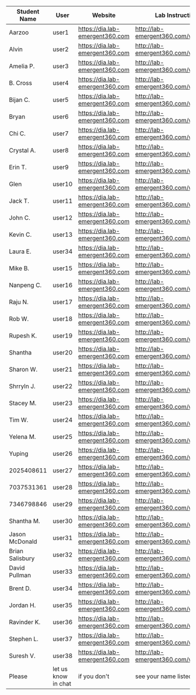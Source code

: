 Student Name | User | Website | Lab Instructions
------------ | ---------------| ---------- | -------------
Aarzoo | user1 | https://dia.lab-emergent360.com | http://lab-emergent360.com/workshops/
Alvin| user2 | https://dia.lab-emergent360.com | http://lab-emergent360.com/workshops/
Amelia P. | user3 | https://dia.lab-emergent360.com | http://lab-emergent360.com/workshops/
B. Cross  | user4 | https://dia.lab-emergent360.com | http://lab-emergent360.com/workshops/
Bijan C. | user5 | https://dia.lab-emergent360.com | http://lab-emergent360.com/workshops/
Bryan | user6 | https://dia.lab-emergent360.com | http://lab-emergent360.com/workshops/
Chi C. | user7 | https://dia.lab-emergent360.com | http://lab-emergent360.com/workshops/
Crystal A. | user8 | https://dia.lab-emergent360.com | http://lab-emergent360.com/workshops/
Erin T. | user9 | https://dia.lab-emergent360.com | http://lab-emergent360.com/workshops/
Glen | user10 | https://dia.lab-emergent360.com | http://lab-emergent360.com/workshops/
Jack T. | user11 | https://dia.lab-emergent360.com | http://lab-emergent360.com/workshops/
John C. | user12 | https://dia.lab-emergent360.com | http://lab-emergent360.com/workshops/
Kevin C. | user13 | https://dia.lab-emergent360.com | http://lab-emergent360.com/workshops/
Laura E. | user34 | https://dia.lab-emergent360.com | http://lab-emergent360.com/workshops/
Mike B. | user15 | https://dia.lab-emergent360.com | http://lab-emergent360.com/workshops/
Nanpeng C. | user16 | https://dia.lab-emergent360.com | http://lab-emergent360.com/workshops/
Raju N. | user17 | https://dia.lab-emergent360.com | http://lab-emergent360.com/workshops/
Rob W. | user18 | https://dia.lab-emergent360.com | http://lab-emergent360.com/workshops/
Rupesh K. | user19 | https://dia.lab-emergent360.com | http://lab-emergent360.com/workshops/
Shantha | user20 | https://dia.lab-emergent360.com | http://lab-emergent360.com/workshops/
Sharon W. | user21 | https://dia.lab-emergent360.com | http://lab-emergent360.com/workshops/
Shrryln J. | user22 | https://dia.lab-emergent360.com | http://lab-emergent360.com/workshops/
Stacey M. | user23 | https://dia.lab-emergent360.com | http://lab-emergent360.com/workshops/
Tim W.  | user24 | https://dia.lab-emergent360.com | http://lab-emergent360.com/workshops/
Yelena M. | user25 | https://dia.lab-emergent360.com | http://lab-emergent360.com/workshops/
Yuping | user26 | https://dia.lab-emergent360.com | http://lab-emergent360.com/workshops/
2025408611 | user27 | https://dia.lab-emergent360.com | http://lab-emergent360.com/workshops/
7037531361 | user28 | https://dia.lab-emergent360.com | http://lab-emergent360.com/workshops/
7346798846 | user29 | https://dia.lab-emergent360.com | http://lab-emergent360.com/workshops/
Shantha M. | user30 | https://dia.lab-emergent360.com | http://lab-emergent360.com/workshops/
Jason McDonald | user31 | https://dia.lab-emergent360.com | http://lab-emergent360.com/workshops/
Brian Salisbury | user32 | https://dia.lab-emergent360.com | http://lab-emergent360.com/workshops/
David Pullman | user33 | https://dia.lab-emergent360.com | http://lab-emergent360.com/workshops/
Brent D. | user34 | https://dia.lab-emergent360.com | http://lab-emergent360.com/workshops/
Jordan H. | user35 | https://dia.lab-emergent360.com | http://lab-emergent360.com/workshops/
Ravinder K. | user36 | https://dia.lab-emergent360.com | http://lab-emergent360.com/workshops/
Stephen L. | user37 | https://dia.lab-emergent360.com | http://lab-emergent360.com/workshops/
Suresh V. | user38 | https://dia.lab-emergent360.com | http://lab-emergent360.com/workshops/
Please | let us know in chat | if you don't | see your name listed here



